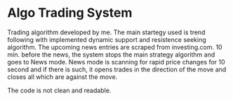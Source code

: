 # Algo Trading System
Trading algorithm developed by me.
The main startegy used is trend following with implemented dynamic support and resistence seeking algorithm.
The upcoming news entries are scraped from investing.com. 10 min. before the news, the system stops the main strategy algorithm and goes to News mode.
News mode is scanning for rapid price changes for 10 second and if there is such, it opens trades in the direction of the move and closes all which are against the move.

The code is not clean and readable.
